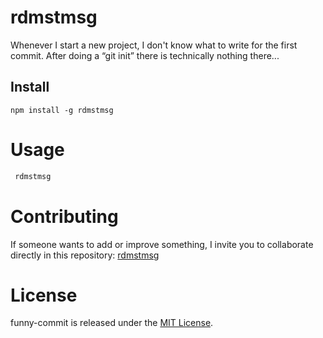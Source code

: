 # rdmstmsg

Whenever I start a new project, I don't know what to write for the first commit. After doing a “git init” there is technically nothing there...

## Install

```npm
npm install -g rdmstmsg
```

# Usage

```bash
 rdmstmsg
```

# Contributing

If someone wants to add or improve something, I invite you to collaborate directly in this repository: [rdmstmsg](https://github.com/eduardodiaz92/rdmstmsg)

# License

funny-commit is released under the [MIT License](https://opensource.org/licenses/MIT).
